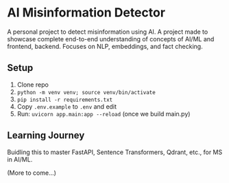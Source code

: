 # AI Misinformation Detector

A personal project to detect misinformation using AI. A project made to showcase complete end-to-end understanding of concepts of AI/ML and frontend, backend. Focuses on NLP, embeddings, and fact checking.

## Setup
1. Clone repo
2. `python -m venv venv; source venv/bin/activate`
3. `pip install -r requirements.txt`
4. Copy `.env.example` to `.env` and edit
5. Run: `uvicorn app.main:app --reload` (once we build main.py)

## Learning Journey
Buidling this to master FastAPI, Sentence Transformers, Qdrant, etc., for MS in AI/ML.

(More to come...)